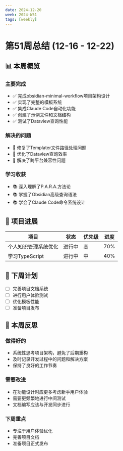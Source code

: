 ```yaml
---
date: 2024-12-20
week: 2024-W51
tags: [weekly]
---
```


# 第51周总结 (12-16 - 12-22)

## 📊 本周概览

### 主要完成
- ✅ 完成obsidian-minimal-workflow项目架构设计
- ✅ 实现了完整的模板系统
- ✅ 集成Claude Code自动化功能
- ✅ 创建了示例文件和文档结构
- ✅ 测试了Dataview查询性能

### 解决的问题
- 🔧 修复了Templater文件路径处理问题
- 🔧 优化了Dataview查询效率
- 🔧 解决了跨平台兼容性问题

### 学习收获
- 📚 深入理解了P.A.R.A.方法论
- 📚 掌握了Obsidian高级查询语法
- 📚 学会了Claude Code命令系统设计

## 🚀 项目进展
| 项目 | 状态 | 优先级 | 进度 |
|------|------|--------|------|
| 个人知识管理系统优化 | 进行中 | 高 | 70% |
| 学习TypeScript | 进行中 | 中 | 40% |

## 🎯 下周计划
- [ ] 完善项目文档系统
- [ ] 进行用户体验测试
- [ ] 优化模板性能
- [ ] 准备项目发布

## 💭 本周反思
### 做得好的
- 系统性思考项目架构，避免了后期重构
- 及时记录开发过程中的问题和解决方案
- 保持了良好的工作节奏

### 需要改进
- 在功能设计时应更多考虑新手用户体验
- 需要更频繁地进行中间测试
- 文档编写应该与开发同步进行

### 下周重点
- 专注于用户体验优化
- 完善项目文档
- 准备项目正式发布